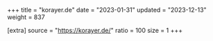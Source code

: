+++
title = "korayer.de"
date = "2023-01-31"
updated = "2023-12-13"
weight = 837

[extra]
source = "https://korayer.de/"
ratio = 100
size = 1
+++

